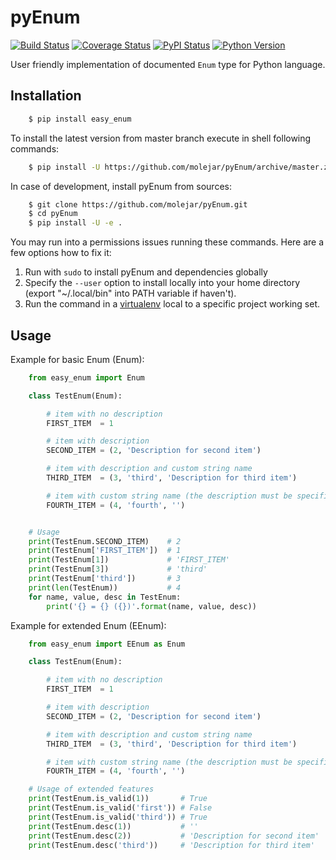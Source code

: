 pyEnum
======

[![Build Status](https://travis-ci.org/molejar/pyEnum.svg?branch=master)](https://travis-ci.org/molejar/pyEnum)
[![Coverage Status](https://coveralls.io/repos/github/molejar/pyEnum/badge.svg?branch=master)](https://coveralls.io/github/molejar/pyEnum?branch=master)
[![PyPI Status](https://img.shields.io/pypi/v/easy-enum.svg)](https://pypi.python.org/pypi/easy-enum)
[![Python Version](https://img.shields.io/pypi/pyversions/easy-enum.svg)](https://www.python.org)

User friendly implementation of documented `Enum` type for Python language.

Installation
------------

``` bash
    $ pip install easy_enum
```

To install the latest version from master branch execute in shell following commands:

``` bash
    $ pip install -U https://github.com/molejar/pyEnum/archive/master.zip
```

In case of development, install pyEnum from sources:

``` bash
    $ git clone https://github.com/molejar/pyEnum.git
    $ cd pyEnum
    $ pip install -U -e .
```

You may run into a permissions issues running these commands. Here are a few options how to fix it:

1. Run with `sudo` to install pyEnum and dependencies globally
2. Specify the `--user` option to install locally into your home directory (export "~/.local/bin" into PATH variable if haven't).
3. Run the command in a [virtualenv](https://virtualenv.pypa.io/en/latest/) local to a specific project working set.

Usage
-----

Example for basic Enum (Enum):

``` Python
    from easy_enum import Enum

    class TestEnum(Enum):

        # item with no description
        FIRST_ITEM  = 1

        # item with description
        SECOND_ITEM = (2, 'Description for second item')

        # item with description and custom string name
        THIRD_ITEM  = (3, 'third', 'Description for third item')

        # item with custom string name (the description must be specified as empty string)
        FOURTH_ITEM = (4, 'fourth', '')


    # Usage
    print(TestEnum.SECOND_ITEM)    # 2
    print(TestEnum['FIRST_ITEM'])  # 1
    print(TestEnum[1])             # 'FIRST_ITEM'
    print(TestEnum[3])             # 'third'
    print(TestEnum['third'])       # 3
    print(len(TestEnum))           # 4
    for name, value, desc in TestEnum:
        print('{} = {} ({})'.format(name, value, desc))
```

Example for extended Enum (EEnum):

``` Python
    from easy_enum import EEnum as Enum

    class TestEnum(Enum):

        # item with no description
        FIRST_ITEM  = 1

        # item with description
        SECOND_ITEM = (2, 'Description for second item')

        # item with description and custom string name
        THIRD_ITEM  = (3, 'third', 'Description for third item')

        # item with custom string name (the description must be specified as empty string)
        FOURTH_ITEM = (4, 'fourth', '')

    # Usage of extended features
    print(TestEnum.is_valid(1))       # True
    print(TestEnum.is_valid('first')) # False
    print(TestEnum.is_valid('third')) # True
    print(TestEnum.desc(1))           # ''
    print(TestEnum.desc(2))           # 'Description for second item'
    print(TestEnum.desc('third'))     # 'Description for third item'

```
